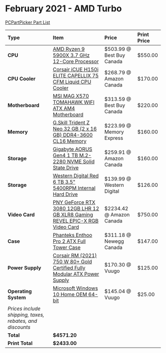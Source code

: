 # February 2021 - AMD Turbo

[PCPartPicker Part List](https://ca.pcpartpicker.com/list/ZFmmNc)

Type|Item|Price|Print Price
:----|:----|:----|:----
**CPU** | [AMD Ryzen 9 5900X 3.7 GHz 12-Core Processor](https://ca.pcpartpicker.com/product/KwLwrH/amd-ryzen-9-5900x-37-ghz-12-core-processor-100-100000061wof) | $503.99 @ Best Buy Canada | $550.00
**CPU Cooler** | [Corsair iCUE H150i ELITE CAPELLIX 75 CFM Liquid CPU Cooler](https://ca.pcpartpicker.com/product/8jFKHx/corsair-icue-h150i-elite-capellix-75-cfm-liquid-cpu-cooler-cw-9060048-ww) | $268.79 @ Amazon Canada | $170.00
**Motherboard** | [MSI MAG X570 TOMAHAWK WIFI ATX AM4 Motherboard](https://ca.pcpartpicker.com/product/WKdrxr/msi-mag-x570-tomahawk-wifi-atx-am4-motherboard-mag-x570-tomahawk-wifi) | $313.59 @ Best Buy Canada | $220.00
**Memory** | [G.Skill Trident Z Neo 32 GB (2 x 16 GB) DDR4-3600 CL16 Memory](https://ca.pcpartpicker.com/product/w3FKHx/gskill-trident-z-neo-32-gb-2-x-16-gb-ddr4-3600-cl16-memory-f4-3600c16d-32gtznc) | $223.99 @ Memory Express | $160.00
**Storage** | [Gigabyte AORUS Gen4 1 TB M.2-2280 NVME Solid State Drive](https://ca.pcpartpicker.com/product/N8n8TW/gigabyte-aorus-gen4-1-tb-m2-2280-nvme-solid-state-drive-gp-ag41tb) | $259.91 @ Amazon Canada | $160.00
**Storage** | [Western Digital Red 6 TB 3.5" 5400RPM Internal Hard Drive](https://ca.pcpartpicker.com/product/GCNv6h/western-digital-red-6-tb-35-5400rpm-internal-hard-drive-wd60efax) | $139.99 @ Western Digital | $126.00
**Video Card** | [PNY GeForce RTX 3080 12GB LHR 12 GB XLR8 Gaming REVEL EPIC-X RGB Video Card](https://ca.pcpartpicker.com/product/dRhFf7/pny-geforce-rtx-3080-12gb-lhr-12-gb-xlr8-gaming-revel-epic-x-rgb-video-card-vcg308012ltfxppb) | $2234.42 @ Amazon Canada | $750.00
**Case** | [Phanteks Enthoo Pro 2 ATX Full Tower Case](https://ca.pcpartpicker.com/product/gQWBD3/phanteks-enthoo-pro-2-atx-full-tower-case-ph-es620ptg_dbk01) | $311.18 @ Newegg Canada | $147.00
**Power Supply** | [Corsair RM (2021) 750 W 80+ Gold Certified Fully Modular ATX Power Supply](https://ca.pcpartpicker.com/product/QdgFf7/corsair-rm-2021-750-w-80-gold-certified-fully-modular-atx-power-supply-cp-9020234-na) | $170.30 @ Vuugo | $125.00
**Operating System** | [Microsoft Windows 10 Home OEM 64-bit](https://ca.pcpartpicker.com/product/wtgPxr/microsoft-os-kw900140) | $145.04 @ Vuugo | $25.00
 | *Prices include shipping, taxes, rebates, and discounts* |
 | **Total** | **$4571.20**
 | **Print Total** | **$2433.00**
